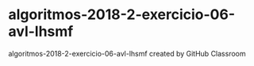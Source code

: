 # algoritmos-2018-2-exercicio-06-avl-lhsmf
algoritmos-2018-2-exercicio-06-avl-lhsmf created by GitHub Classroom
